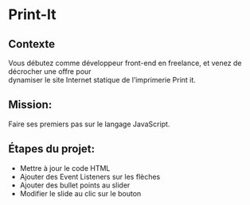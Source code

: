 # Print-It



## Contexte
Vous débutez comme développeur front-end en freelance, et venez de décrocher une offre pour<br> 
dynamiser le site Internet statique de l’imprimerie Print it.

## Mission:
Faire ses premiers pas sur le langage JavaScript.

<h2>Étapes du projet:</h2>

- Mettre à jour le code HTML
- Ajouter des Event Listeners sur les flèches
- Ajouter des bullet points au slider
- Modifier le slide au clic sur le bouton
